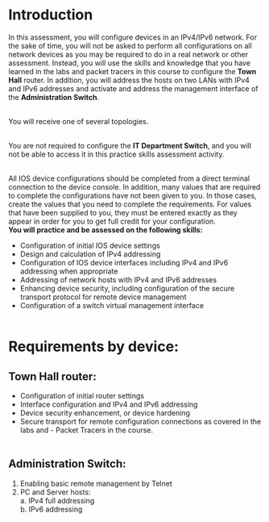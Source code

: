 # Introduction
In this assessment, you will configure devices in an IPv4/IPv6 network. For the sake of time, you will not be asked to perform all configurations on all network devices as you may be required to do in a real network or other assessment. Instead, you will use the skills and knowledge that you have learned in the labs and packet tracers in this course to configure the **Town Hall** router. In addition, you will address the hosts on two LANs with IPv4 and IPv6 addresses and activate and address the management interface of the **Administration Switch**.<br><br>

You will receive one of several topologies.<br><br>

You are not required to configure the **IT Department Switch**, and you will not be able to access it in this practice skills assessment activity.<br><br>

All IOS device configurations should be completed from a direct terminal connection to the device console. In addition, many values that are required to complete the configurations have not been given to you. In those cases, create the values that you need to complete the requirements. For values that have been supplied to you, they must be entered exactly as they appear in order for you to get full credit for your configuration.<br>
**You will practice and be assessed on the following skills:**<br>

- Configuration of initial IOS device settings
- Design and calculation of IPv4 addressing
- Configuration of IOS device interfaces including IPv4 and IPv6 addressing when appropriate
- Addressing of network hosts with IPv4 and IPv6 addresses
- Enhancing device security, including configuration of the secure transport protocol for remote device management
- Configuration of a switch virtual management interface<br><br>

# Requirements by device:
## Town Hall router: <br>
- Configuration of initial router settings
- Interface configuration and IPv4 and IPv6 addressing
- Device security enhancement, or device hardening
- Secure transport for remote configuration connections as covered in the labs and - Packet Tracers in the course.<br><br>

## Administration Switch: <br>
1. Enabling basic remote management by Telnet
2. PC and Server hosts:<br>
a. IPv4 full addressing<br>
b. IPv6 addressing
